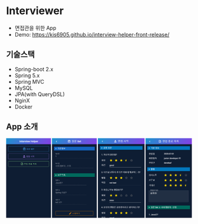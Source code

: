 # Interviewer
* 면접관을 위한 App
* Demo: https://kis6905.github.io/interview-helper-front-release/

## 기술스택
* Spring-boot 2.x
* Spring 5.x
* Spring MVC
* MySQL
* JPA(with QueryDSL)
* NginX
* Docker

## App 소개
![app](./docs/img/1.PNG)
